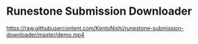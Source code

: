 # Runestone Submission Downloader

https://raw.githubusercontent.com/KentoNishi/runestone-submission-downloader/master/demo.mp4
